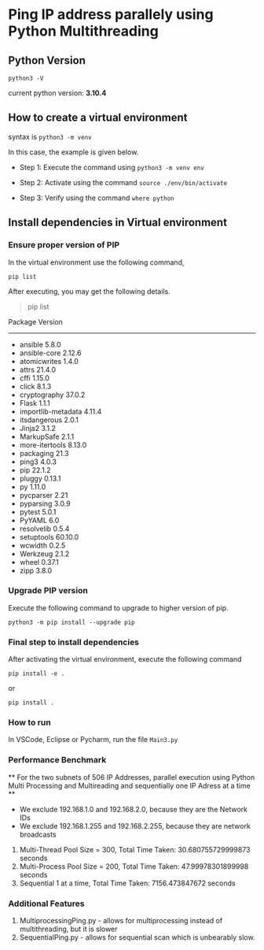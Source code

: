 # Ping IP address parallely using Python Multithreading

## Python Version

`python3 -V`

current python version: **3.10.4**

## How to create a virtual environment

syntax is `python3 -m venv` <enviornment name>

In this case, the example is given below.

* Step 1: Execute the command using `python3 -m venv env`

* Step 2: Activate using the command `source ./env/bin/activate`

* Step 3: Verify using the command `where python`

## Install dependencies in Virtual environment

### Ensure proper version of PIP
In the virtual environment use the following command,

`pip list`

After executing, you may get the following details.

>pip list

Package            Version
------------------ -------
- ansible            5.8.0
- ansible-core       2.12.6
- atomicwrites       1.4.0
- attrs              21.4.0
- cffi               1.15.0
- click              8.1.3
- cryptography       37.0.2
- Flask              1.1.1
- importlib-metadata 4.11.4
- itsdangerous       2.0.1
- Jinja2             3.1.2
- MarkupSafe         2.1.1
- more-itertools     8.13.0
- packaging          21.3
- ping3              4.0.3
- pip                22.1.2
- pluggy             0.13.1
- py                 1.11.0
- pycparser          2.21
- pyparsing          3.0.9
- pytest             5.0.1
- PyYAML             6.0
- resolvelib         0.5.4
- setuptools         60.10.0
- wcwidth            0.2.5
- Werkzeug           2.1.2
- wheel              0.37.1
- zipp               3.8.0

### Upgrade PIP version
Execute the following command to upgrade to higher version of pip.

`python3 -m pip install --upgrade pip`


### Final step to install dependencies

After activating the virtual environment, execute the following command

`pip install -e .`

or

`pip install .`

### How to run

In VSCode, Eclipse or Pycharm, run the file `Main3.py`


### Performance Benchmark

** For the two subnets of 506 IP Addresses, parallel execution using Python Multi Processing and Multireading and sequentially one IP Adress at a time **
- We exclude 192.168.1.0 and 192.168.2.0, because they are the Network IDs
- We exclude 192.168.1.255 and 192.168.2.255, because they are network broadcasts

1. Multi-Thread Pool Size = 300, Total Time Taken:  30.680755729999873  seconds
2. Multi-Process Pool Size = 200, Total Time Taken:   47.99978301899998  seconds
3. Sequential 1 at a time, Total Time Taken:  7156.473847672  seconds
### Additional Features

1. MultiprocessingPing.py - allows for multiprocessing instead of multithreading, but it is slower
2. SequentialPing.py - allows for sequential scan which is unbearably slow.
